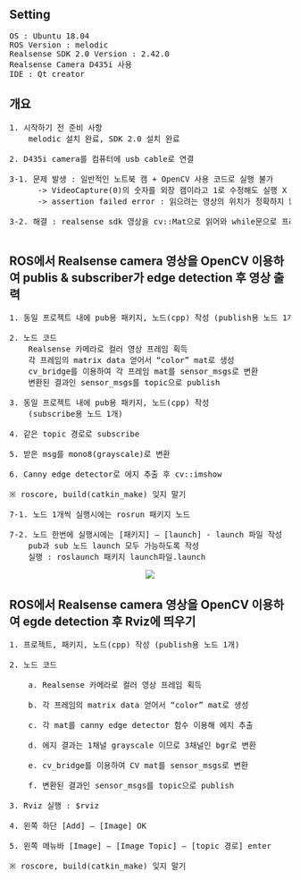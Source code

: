 ## Setting

<pre>
OS : Ubuntu 18.04
ROS Version : melodic
Realsense SDK 2.0 Version : 2.42.0 
Realsense Camera D435i 사용 
IDE : Qt creator 
</pre>

## 개요
<pre>
1. 시작하기 전 준비 사항
    melodic 설치 완료, SDK 2.0 설치 완료

2. D435i camera를 컴퓨터에 usb cable로 연결

3-1. 문제 발생 : 일반적인 노트북 캠 + OpenCV 사용 코드로 실행 불가
      -> VideoCapture(0)의 숫자를 외장 캠이라고 1로 수정해도 실행 X
      -> assertion failed error : 읽으려는 영상의 위치가 정확하지 않아서 발생

3-2. 해결 : realsense sdk 영상을 cv::Mat으로 읽어와 while문으로 프레임 보여줌   

</pre>

## ROS에서 Realsense camera 영상을 OpenCV 이용하여 publis & subscriber가 edge detection 후 영상 출력

<pre>
1. 동일 프로젝트 내에 pub용 패키지, 노드(cpp) 작성 (publish용 노드 1개)

2. 노드 코드
    Realsense 카메라로 컬러 영상 프레임 획득
    각 프레임의 matrix data 얻어서 “color” mat로 생성
    cv_bridge를 이용하여 각 프레임 mat를 sensor_msgs로 변환
    변환된 결과인 sensor_msgs를 topic으로 publish

3. 동일 프로젝트 내에 pub용 패키지, 노드(cpp) 작성 
    (subscribe용 노드 1개)

4. 같은 topic 경로로 subscribe

5. 받은 msg를 mono8(grayscale)로 변환

6. Canny edge detector로 에지 추출 후 cv::imshow

※ roscore, build(catkin_make) 잊지 말기

7-1. 노드 1개씩 실행시에는 rosrun 패키지 노드
 
7-2. 노드 한번에 실행시에는 [패키지] – [launch] - launch 파일 작성
    pub과 sub 노드 launch 모두 가능하도록 작성
    실행 : roslaunch 패키지 launch파일.launch
</pre>
<p align="center"><img src="https://user-images.githubusercontent.com/80872528/112790926-64c69a80-909b-11eb-824e-3c8c11c5a9f2.png"></p>



## ROS에서 Realsense camera 영상을 OpenCV 이용하여 egde detection 후 Rviz에 띄우기

<pre>
1. 프로젝트, 패키지, 노드(cpp) 작성 (publish용 노드 1개) 

2. 노드 코드

    a. Realsense 카메라로 컬러 영상 프레임 획득

    b. 각 프레임의 matrix data 얻어서 “color” mat로 생성
    
    c. 각 mat를 canny edge detector 함수 이용해 에지 추출

    d. 에지 결과는 1채널 grayscale 이므로 3채널인 bgr로 변환

    e. cv_bridge를 이용하여 CV mat를 sensor_msgs로 변환

    f. 변환된 결과인 sensor_msgs를 topic으로 publish

3. Rviz 실행 : $rviz

4. 왼쪽 하단 [Add] – [Image] OK

5. 왼쪽 메뉴바 [Image] – [Image Topic] – [topic 경로] enter

※ roscore, build(catkin_make) 잊지 말기
</pre>
